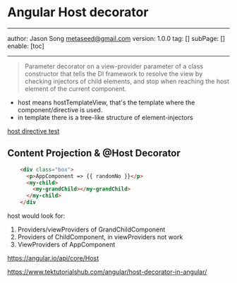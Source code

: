 # Angular Host decorator
---
author: Jason Song <metaseed@gmail.com>
version: 1.0.0
tag: []
subPage: []
enable: [toc]

---
> Parameter decorator on a view-provider parameter of a class constructor that tells the DI framework to resolve the view by checking injectors of child elements, and stop when reaching the host element of the current component.

* host means hostTemplateView, that's the template where the component/directive is used.
* in template there is a tree-like structure of element-injectors

[host directive test](https://stackblitz.com/edit/angular-ivy-aeuedh)

## Content Projection & @Host Decorator
```html
    <div class="box">
      <p>AppComponent => {{ randomNo }}</p>
      <my-child>
        <my-grandChild></my-grandChild>
      </my-child>
    </div

```
host would look for:
1. Providers/viewProviders of GrandChildComponent
1. Providers of ChildComponent, in viewProviders not work
1. ViewProviders of AppComponent

https://angular.io/api/core/Host

https://www.tektutorialshub.com/angular/host-decorator-in-angular/
